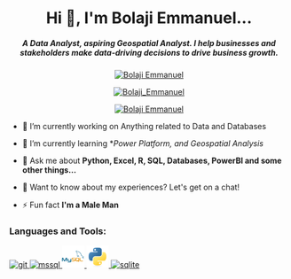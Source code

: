 <h1 align="center">Hi 👋, I'm Bolaji Emmanuel...</h1>
<h5 align="center">A Data Analyst, aspiring Geospatial Analyst. I help businesses and stakeholders make data-driving decisions to drive business growth.</h5>

<p align="center"> <a href="https://www.linkedin.com/in/bolaji-emmanuel-ayodeji-7a3466155"><img src="https://img.shields.io/badge/-Connect With Bolaji%20Emmanuel-blue?logo=linkedin&style=for-the-badge" alt="Bolaji Emmanuel" /></a>
<p align="center"> <a href="https://twitter.com/BolajiEmmanue14?t=QxlQCSH46anJxuGZtk0bdA&s=09"><img src="https://img.shields.io/badge/-Follow Bolaji_Emmanuel-white?logo=twitter&style=for-the-badge" alt="Bolaji_Emmanuel" /></a> </p>
<p align="center"> <a href="https://instagram.com/bolaji_emmanuel_?igshid=MTA2NDdkNWE="><img src="https://img.shields.io/badge/-Follow Bolaji%20Emmanuel-white?logo=instagram&style=for-the-badge" alt="Bolaji Emmanuel" /></a>



- 🔭 I’m currently working on Anything related to Data and Databases

- 🌱 I’m currently learning **Power Platform, and Geospatial Analysis*

- 💬 Ask me about **Python, Excel, R, SQL, Databases, PowerBI and some other things...**

- 📄 Want to know about my experiences? Let's get on a chat!

- ⚡ Fun fact **I'm a Male Man**



<h3 align="left">Languages and Tools:</h3>
<p align="left"> <a href="https://git-scm.com/" target="_blank" rel="noreferrer"> <img src="https://www.vectorlogo.zone/logos/git-scm/git-scm-icon.svg" alt="git" width="40" height="40"/> </a> <a href="https://www.microsoft.com/en-us/sql-server" target="_blank" rel="noreferrer"> <img src="https://www.svgrepo.com/show/303229/microsoft-sql-server-logo.svg" alt="mssql" width="40" height="40"/> </a> <a href="https://www.mysql.com/" target="_blank" rel="noreferrer"> <img src="https://raw.githubusercontent.com/devicons/devicon/master/icons/mysql/mysql-original-wordmark.svg" alt="mysql" width="40" height="40"/> </a> <a href="https://www.python.org" target="_blank" rel="noreferrer"> <img src="https://raw.githubusercontent.com/devicons/devicon/master/icons/python/python-original.svg" alt="python" width="40" height="40"/> </a> <a href="https://www.sqlite.org/" target="_blank" rel="noreferrer"> <img src="https://www.vectorlogo.zone/logos/sqlite/sqlite-icon.svg" alt="sqlite" width="40" height="40"/> </a> </p>
